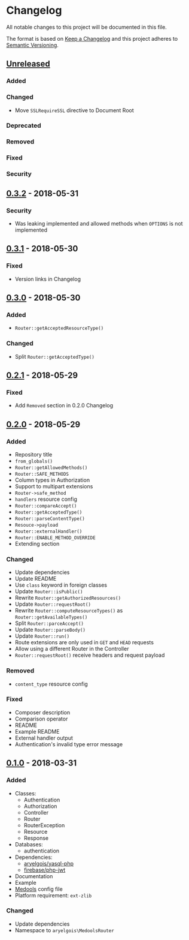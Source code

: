 # Changelog

All notable changes to this project will be documented in this file.

The format is based on [Keep a Changelog](http://keepachangelog.com/en/1.0.0/)
and this project adheres to [Semantic Versioning](http://semver.org/spec/v2.0.0.html).


## [Unreleased]

### Added

### Changed
- Move `SSLRequireSSL` directive to Document Root

### Deprecated

### Removed

### Fixed

### Security


## [0.3.2] - 2018-05-31

### Security
- Was leaking implemented and allowed methods when `OPTIONS` is not implemented


## [0.3.1] - 2018-05-30

### Fixed
- Version links in Changelog


## [0.3.0] - 2018-05-30

### Added
- `Router::getAcceptedResourceType()`

### Changed
- Split `Router::getAcceptedType()`


## [0.2.1] - 2018-05-29

### Fixed
- Add `Removed` section in 0.2.0 Changelog


## [0.2.0] - 2018-05-29

### Added
- Repository title
- `from_globals()`
- `Router::getAllowedMethods()`
- `Router::SAFE_METHODS`
- Column types in Authorization
- Support to multipart extensions
- `Router->safe_method`
- `handlers` resource config
- `Router::compareAccept()`
- `Router::getAcceptedType()`
- `Router::parseContentType()`
- `Resouce->payload`
- `Router::externalHandler()`
- `Router::ENABLE_METHOD_OVERRIDE`
- Extending section

### Changed
- Update dependencies
- Update README
- Use `class` keyword in foreign classes
- Update `Router::isPublic()`
- Rewrite `Router::getAuthorizedResources()`
- Update `Router::requestRoot()`
- Rewrite `Router::computeResourceTypes()` as `Router::getAvailableTypes()`
- Split `Router::parceAccept()`
- Update `Router::parseBody()`
- Update `Router::run()`
- Route extensions are only used in `GET` and `HEAD` requests
- Allow using a different Router in the Controller
- `Router::requestRoot()` receive headers and request payload

### Removed
- `content_type` resource config

### Fixed
- Composer description
- Comparison operator
- README
- Example README
- External handler output
- Authentication's invalid type error message


## [0.1.0] - 2018-03-31

### Added
- Classes:
  - Authentication
  - Authorization
  - Controller
  - Router
  - RouterException
  - Resource
  - Response
- Databases:
  - authentication
- Dependencies:
  - [aryelgois/yasql-php]
  - [firebase/php-jwt]
- Documentation
- Example
- [Medools][aryelgois/medools] config file
- Platform requirement: `ext-zlib`

### Changed
- Update dependencies
- Namespace to `aryelgois\MedoolsRouter`


[Unreleased]: https://github.com/aryelgois/medools-router/compare/v0.3.2...develop
[0.3.2]: https://github.com/aryelgois/medools-router/compare/v0.3.1...v0.3.2
[0.3.1]: https://github.com/aryelgois/medools-router/compare/v0.3.0...v0.3.1
[0.3.0]: https://github.com/aryelgois/medools-router/compare/v0.2.1...v0.3.0
[0.2.1]: https://github.com/aryelgois/medools-router/compare/v0.2.0...v0.2.1
[0.2.0]: https://github.com/aryelgois/medools-router/compare/v0.1.0...v0.2.0
[0.1.0]: https://github.com/aryelgois/medools-router/compare/d281bb5dbc8c58b28db680b3700664217a88eb6d...v0.1.0

[aryelgois/medools]: https://github.com/aryelgois/Medools
[aryelgois/yasql-php]: https://github.com/aryelgois/yasql-php
[firebase/php-jwt]: https://github.com/firebase/php-jwt
